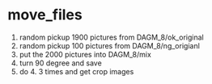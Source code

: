 # move_files
1.   random pickup 1900 pictures from DAGM_8/ok_original
2.   random pickup  100 pictures from DAGM_8/ng_origianl
3.   put the 2000 pictures into DAGM_8/mix
4.   turn 90 degree and save
5.   do 4. 3 times and get crop images
